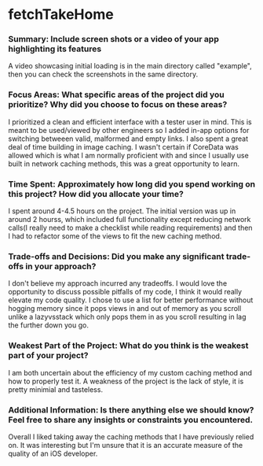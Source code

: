 # fetchTakeHome

### Summary: Include screen shots or a video of your app highlighting its features

A video showcasing initial loading is in the main directory called "example", then you can check the screenshots in the same directory.


### Focus Areas: What specific areas of the project did you prioritize? Why did you choose to focus on these areas?
I prioritized a clean and efficient interface with a tester user in mind. This is meant to be used/viewed by other engineers so I added in-app options for 
switching betweeen valid, malformed and empty links. I also spent a great deal of time building in image caching. I wasn't certain if CoreData was allowed which is what I am normally proficient with and since I usually use built in network caching methods, this was a great opportunity to learn.

### Time Spent: Approximately how long did you spend working on this project? How did you allocate your time?
I spent around 4-4.5 hours on the project. The initial version was up in around 2 hourss, which included full functionality except reducing network calls(I really
need to make a checklist while reading requirements) and then I had to refactor some of the views to fit the new caching method. 

### Trade-offs and Decisions: Did you make any significant trade-offs in your approach?
I don't believe my approach incurred any tradeoffs. I would love the opportunity to discuss possible pitfalls of my code, I think it would really elevate my
code quality. I chose to use a list for better performance without hogging memory since it pops views in and out of memory as you scroll unlike a lazyvsstack 
which only pops them in as you scroll resulting in lag the further down you go.

### Weakest Part of the Project: What do you think is the weakest part of your project?
I am both uncertain about the efficiency of my custom caching method and how to properly test it. A weakness of the project is the lack of style, it is 
pretty minimial and tasteless.

### Additional Information: Is there anything else we should know? Feel free to share any insights or constraints you encountered.
Overall I liked taking away the caching methods that I have previously relied on. It was interesting but I'm unsure that it is an accurate measure of the quality of an iOS developer. 
